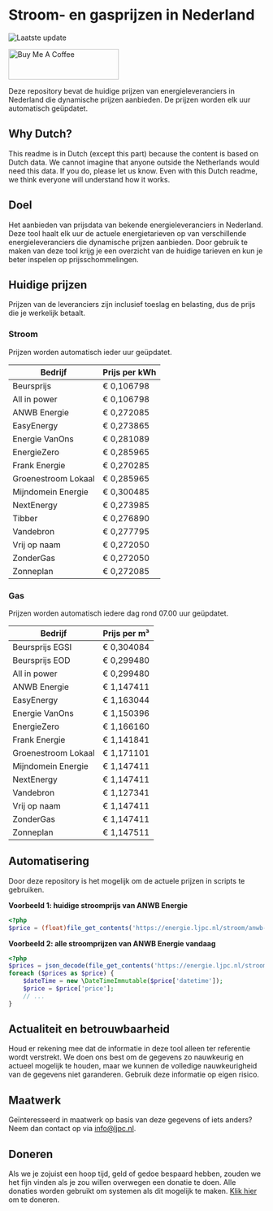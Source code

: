 # Stroom- en gasprijzen in Nederland

![Laatste update](https://img.shields.io/badge/laatste%20update-2025--10--31%2007%3A00%20CET-brightgreen)

<a href="https://www.buymeacoffee.com/Lars-" target="_blank"><img src="https://cdn.buymeacoffee.com/buttons/v2/default-orange.png" alt="Buy Me A Coffee" height="60" style="height: 60px !important;width: 217px !important;" ></a>

Deze repository bevat de huidige prijzen van energieleveranciers in Nederland die dynamische prijzen aanbieden. De prijzen worden elk uur automatisch geüpdatet.

## Why Dutch?

This readme is in Dutch (except this part) because the content is based on Dutch data. We cannot imagine that anyone outside the Netherlands would need this data. If you do, please let us know. Even with this Dutch readme, we think
everyone will understand how it works.

## Doel

Het aanbieden van prijsdata van bekende energieleveranciers in Nederland. Deze tool haalt elk uur de actuele energietarieven op van verschillende energieleveranciers die dynamische prijzen aanbieden. Door gebruik te maken van deze tool
krijg je een overzicht van de huidige tarieven en kun je beter inspelen op prijsschommelingen.

## Huidige prijzen

Prijzen van de leveranciers zijn inclusief toeslag en belasting, dus de prijs die je werkelijk betaalt.

### Stroom

Prijzen worden automatisch ieder uur geüpdatet.

 Bedrijf | Prijs per kWh 
---------|---------------
Beursprijs | € 0,106798
All in power | € 0,106798
ANWB Energie | € 0,272085
EasyEnergy | € 0,273865
Energie VanOns | € 0,281089
EnergieZero | € 0,285965
Frank Energie | € 0,270285
Groenestroom Lokaal | € 0,285965
Mijndomein Energie | € 0,300485
NextEnergy | € 0,273985
Tibber | € 0,276890
Vandebron | € 0,277795
Vrij op naam | € 0,272050
ZonderGas | € 0,272050
Zonneplan | € 0,272085


### Gas

Prijzen worden automatisch iedere dag rond 07.00 uur geüpdatet.

 Bedrijf | Prijs per m³ 
---------|--------------
Beursprijs EGSI | € 0,304084
Beursprijs EOD | € 0,299480
All in power | € 0,299480
ANWB Energie | € 1,147411
EasyEnergy | € 1,163044
Energie VanOns | € 1,150396
EnergieZero | € 1,166160
Frank Energie | € 1,141841
Groenestroom Lokaal | € 1,171101
Mijndomein Energie | € 1,147411
NextEnergy | € 1,147411
Vandebron | € 1,127341
Vrij op naam | € 1,147411
ZonderGas | € 1,147411
Zonneplan | € 1,147511


## Automatisering

Door deze repository is het mogelijk om de actuele prijzen in scripts te gebruiken.

**Voorbeeld 1: huidige stroomprijs van ANWB Energie**

```php
<?php
$price = (float)file_get_contents('https://energie.ljpc.nl/stroom/anwb-energie-nu.txt');

```

**Voorbeeld 2: alle stroomprijzen van ANWB Energie vandaag**

```php
<?php
$prices = json_decode(file_get_contents('https://energie.ljpc.nl/stroom/all-in-power-vandaag.json'),true);
foreach ($prices as $price) {
    $dateTime = new \DateTimeImmutable($price['datetime']);
    $price = $price['price'];
    // ...
}
```

## Actualiteit en betrouwbaarheid

Houd er rekening mee dat de informatie in deze tool alleen ter referentie wordt verstrekt. We doen ons best om de gegevens zo nauwkeurig en actueel mogelijk te houden, maar we kunnen de volledige nauwkeurigheid van de gegevens niet
garanderen. Gebruik deze informatie op eigen risico.

## Maatwerk

Geïnteresseerd in maatwerk op basis van deze gegevens of iets anders? Neem dan contact op
via [info@ljpc.nl](mailto:info@ljpc.nl?subject=Energie%20prijzen).

## Doneren

Als we je zojuist een hoop tijd, geld of gedoe bespaard hebben, zouden we het fijn vinden als je zou willen overwegen een
donatie te doen. Alle donaties worden gebruikt om systemen als dit mogelijk te
maken. [Klik hier](https://www.buymeacoffee.com/Lars-) om te doneren.
